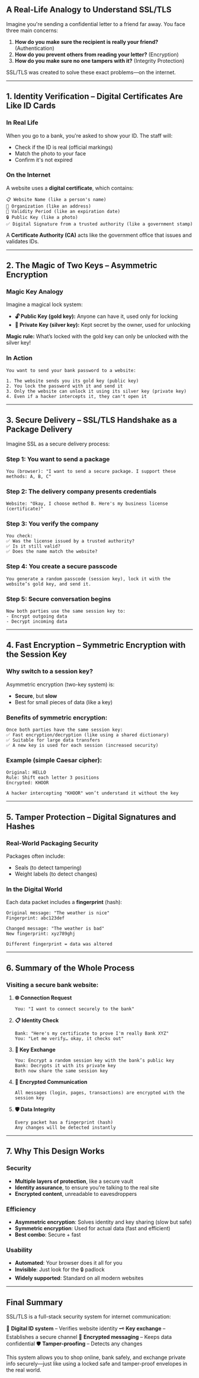 ## A Real-Life Analogy to Understand SSL/TLS

Imagine you're sending a confidential letter to a friend far away. You face three main concerns:

1. **How do you make sure the recipient is really your friend?** (Authentication)
2. **How do you prevent others from reading your letter?** (Encryption)
3. **How do you make sure no one tampers with it?** (Integrity Protection)

SSL/TLS was created to solve these exact problems—on the internet.

---

## 1. Identity Verification – Digital Certificates Are Like ID Cards

### In Real Life

When you go to a bank, you're asked to show your ID. The staff will:

* Check if the ID is real (official markings)
* Match the photo to your face
* Confirm it's not expired

### On the Internet

A website uses a **digital certificate**, which contains:

```
📋 Website Name (like a person's name)
🏢 Organization (like an address)
📅 Validity Period (like an expiration date)
🔒 Public Key (like a photo)
✅ Digital Signature from a trusted authority (like a government stamp)
```

A **Certificate Authority (CA)** acts like the government office that issues and validates IDs.

---

## 2. The Magic of Two Keys – Asymmetric Encryption

### Magic Key Analogy

Imagine a magical lock system:

* **🔓 Public Key (gold key):** Anyone can have it, used only for locking
* **🔐 Private Key (silver key):** Kept secret by the owner, used for unlocking

**Magic rule:** What’s locked with the gold key can only be unlocked with the silver key!

### In Action

```
You want to send your bank password to a website:

1. The website sends you its gold key (public key)
2. You lock the password with it and send it
3. Only the website can unlock it using its silver key (private key)
4. Even if a hacker intercepts it, they can't open it
```

---

## 3. Secure Delivery – SSL/TLS Handshake as a Package Delivery

Imagine SSL as a secure delivery process:

### Step 1: You want to send a package

```
You (browser): "I want to send a secure package. I support these methods: A, B, C"
```

### Step 2: The delivery company presents credentials

```
Website: "Okay, I choose method B. Here's my business license (certificate)"
```

### Step 3: You verify the company

```
You check:
✅ Was the license issued by a trusted authority?
✅ Is it still valid?
✅ Does the name match the website?
```

### Step 4: You create a secure passcode

```
You generate a random passcode (session key), lock it with the website’s gold key, and send it.
```

### Step 5: Secure conversation begins

```
Now both parties use the same session key to:
- Encrypt outgoing data
- Decrypt incoming data
```

---

## 4. Fast Encryption – Symmetric Encryption with the Session Key

### Why switch to a session key?

Asymmetric encryption (two-key system) is:

* **Secure**, but **slow**
* Best for small pieces of data (like a key)

### Benefits of symmetric encryption:

```
Once both parties have the same session key:
✅ Fast encryption/decryption (like using a shared dictionary)
✅ Suitable for large data transfers
✅ A new key is used for each session (increased security)
```

### Example (simple Caesar cipher):

```
Original: HELLO
Rule: Shift each letter 3 positions
Encrypted: KHOOR

A hacker intercepting "KHOOR" won’t understand it without the key
```

---

## 5. Tamper Protection – Digital Signatures and Hashes

### Real-World Packaging Security

Packages often include:

* Seals (to detect tampering)
* Weight labels (to detect changes)

### In the Digital World

Each data packet includes a **fingerprint** (hash):

```
Original message: "The weather is nice"
Fingerprint: abc123def

Changed message: "The weather is bad"
New fingerprint: xyz789ghj

Different fingerprint = data was altered
```

---

## 6. Summary of the Whole Process

### Visiting a secure bank website:

1. **🌐 Connection Request**

   ```
   You: "I want to connect securely to the bank"
   ```

2. **📋 Identity Check**

   ```
   Bank: "Here's my certificate to prove I'm really Bank XYZ"
   You: "Let me verify… okay, it checks out"
   ```

3. **🔑 Key Exchange**

   ```
   You: Encrypt a random session key with the bank’s public key
   Bank: Decrypts it with its private key
   Both now share the same session key
   ```

4. **🔐 Encrypted Communication**

   ```
   All messages (login, pages, transactions) are encrypted with the session key
   ```

5. **🛡️ Data Integrity**

   ```
   Every packet has a fingerprint (hash)
   Any changes will be detected instantly
   ```

---

## 7. Why This Design Works

### Security

* **Multiple layers of protection**, like a secure vault
* **Identity assurance**, to ensure you're talking to the real site
* **Encrypted content**, unreadable to eavesdroppers

### Efficiency

* **Asymmetric encryption**: Solves identity and key sharing (slow but safe)
* **Symmetric encryption**: Used for actual data (fast and efficient)
* **Best combo**: Secure + fast

### Usability

* **Automated**: Your browser does it all for you
* **Invisible**: Just look for the 🔒 padlock
* **Widely supported**: Standard on all modern websites

---

## Final Summary

SSL/TLS is a full-stack security system for internet communication:

🔐 **Digital ID system** – Verifies website identity
🗝️ **Key exchange** – Establishes a secure channel
📮 **Encrypted messaging** – Keeps data confidential
🛡️ **Tamper-proofing** – Detects any changes

This system allows you to shop online, bank safely, and exchange private info securely—just like using a locked safe and tamper-proof envelopes in the real world.
